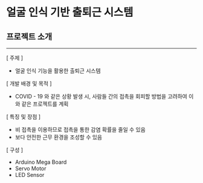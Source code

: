 # 얼굴 인식 기반 출퇴근 시스템

## 프로젝트 소개

---

[ 주제 ]

- 얼굴 인식 기능을 활용한 출퇴근 시스템

[ 개발 배경 및 목적 ]

- COVID - 19 와 같은 상황 발생 시, 사람들 간의 접촉을 회피할 방법을 고려하여 이와 같은 프로젝트를 계획

[ 특징 및 장점 ]

- 비 접촉을 이용하므로 접촉을 통한 감염 확률을 줄일 수  있음
- 보다 안전한 근무 환경을 조성할 수 있음

[ 구성 ]

- Arduino Mega Board
- Servo Motor
- LED Sensor
